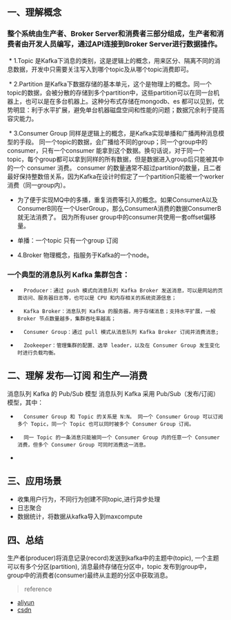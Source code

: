 

## 一、理解概念
   
 ### 整个系统由生产者、Broker Server和消费者三部分组成，生产者和消费者由开发人员编写，通过API连接到Broker Server进行数据操作。

 * 1.Topic 是Kafka下消息的类别，这是逻辑上的概念，用来区分、隔离不同的消息数据，开发中只需要关注写入到哪个topic及从哪个topic消费即可。

 * 2.Partition 是Kafka下数据存储的基本单元，这个是物理上的概念。同一个topic的数据，会被分散的存储到多个partition中，这些partition可以在同一台机器上，也可以是在多台机器上。这种分布式存储在mongodb、es 都可以见到，优势明显：利于水平扩展，避免单台机器磁盘空间和性能的问题；数据冗余利于提高容灾能力。

 * 3.Consumer Group 同样是逻辑上的概念，是Kafka实现单播和广播两种消息模型的手段。
同一个topic的数据，会广播给不同的group；同一个group中的 consumer，只有一个consumer  能拿到这个数据。换句话说，对于同一个topic，每个group都可以拿到同样的所有数据，但是数据进入group后只能被其中的一个 consumer 消费。
consumer 的数量通常不超过partition的数量，且二者最好保持整数倍关系，因为Kafka在设计时假定了一个partition只能被一个worker消费（同一group内）。

* 为了便于实现MQ中的多播，重复消费等引入的概念。如果ConsumerA以及ConsumerB同在一个UserGroup，那么ConsumerA消费的数据ConsumerB就无法消费了。
因为所有user group中的consumer共使用一套offset偏移量。

* 单播：一个topic 只有一个group 订阅

* 4.Broker
物理概念，指服务于Kafka的一个node。



### 一个典型的消息队列 Kafka 集群包含：
* 		Producer：通过 push 模式向消息队列 Kafka Broker 发送消息，可以是网站的页面访问、服务器日志等，也可以是 CPU 和内存相关的系统资源信息；
* 		Kafka Broker：消息队列 Kafka 的服务器，用于存储消息；支持水平扩展，一般 Broker 节点数量越多，集群吞吐率越高；
* 		Consumer Group：通过 pull 模式从消息队列 Kafka Broker 订阅并消费消息;
* 		Zookeeper：管理集群的配置、选举 leader，以及在 Consumer Group 发生变化时进行负载均衡。


## 二、理解 发布—订阅 和生产—消费

消息队列 Kafka 的 Pub/Sub 模型
消息队列 Kafka 采用 Pub/Sub（发布/订阅）模型，其中：
* 		Consumer Group 和 Topic 的关系是 N:N。 同一个 Consumer Group 可以订阅多个 Topic，同一个 Topic 也可以同时被多个 Consumer Group 订阅。
* 		同一 Topic 的一条消息只能被同一个 Consumer Group 内的任意一个 Consumer 消费，但多个 Consumer Group 可同时消费这一消息。
* 


## 三、应用场景

* 收集用户行为，不同行为创建不同topic,进行异步处理
* 日志聚合
* 数据统计，将数据从kafka导入到maxcompute


## 四、总结
生产者(producer)将消息记录(record)发送到kafka中的主题中(topic), 一个主题可以有多个分区(partition), 消息最终存储在分区中，topic 发布到group中，group中的消费者(consumer)最终从主题的分区中获取消息。

> reference

* [aliyun](https://help.aliyun.com/document_detail/68152.html?spm=a2c4g.11186623.2.12.54a472e4JsbKBI)
* [csdn](https://blog.csdn.net/kuluzs/article/details/71171537)
